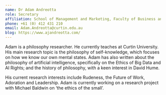 ```yaml
---
name: Dr Adam Andreotta
role: Secretary
affiliation: School of Management and Marketing, Faculty of Business and Law, Curtin University, WA
phone: +61 (0) 412 431 210
email: Adam.Andreotta@curtin.edu.au
blog: https://www.ajandreotta.com/
---
```


Adam is a philosophy researcher. He currently teaches at Curtin University. His main research topic is the philosophy of self-knowledge, which focuses on how we know our own mental states. Adam has also written about the philosophy of artificial intelligence, specifically on the Ethics of Big Data and AI Rights; and the history of philosophy, with a keen interest in David Hume.  

His current research interests include Rudeness, the Future of Work, Adoration and Leadership. Adam is currently working on a research project with Michael Baldwin on ‘the ethics of the small’.
